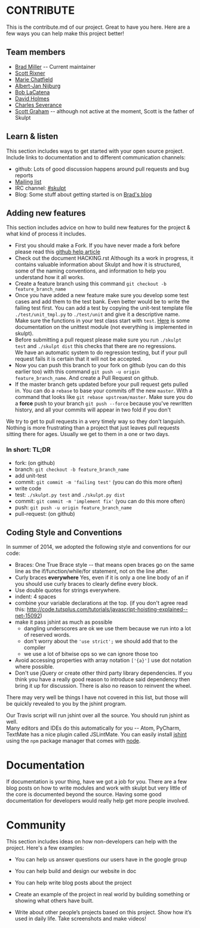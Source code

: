 # CONTRIBUTE #

This is the contribute.md of our project. Great to have you here. Here are a few ways you can help make this project better!


## Team members

* [Brad Miller](https://github.com/bnmnetp) -- Current maintainer
* [Scott Rixner](https://github.com/rixner)
* [Marie Chatfield](https://github.com/mchat)
* [Albert-Jan Nijburg](https://github.com/albertjan)
* [Bob LaCatena](https://github.com/blacatena)
* [David Holmes](https://github.com/david-geo-holmes)
* [Charles Severance](https://github.com/csev)
* [Scott Graham](https://github.com/sgraham) -- although not active at the moment, Scott is the father of Skulpt

## Learn & listen

This section includes ways to get started with your open source project. Include links to documentation and to different communication channels:

* github: Lots of good discussion happens around pull requests and bug reports
* [Mailing list](https://groups.google.com/forum/#!forum/skulpt)
* IRC channel: [#skulpt](http://webchat.freenode.net/?channels=skulpt)
* Blog: Some stuff about getting started is on [Brad's blog](http://reputablejournal.com)

## Adding new features

This section includes advice on how to build new features for the project & what kind of process it includes.

* First you should make a Fork. If you have never made a fork before please read this [github help article](https://help.github.com/articles/fork-a-repo)
* Check out the document HACKING.rst  Although its a work in progress, it contains valuable information about Skulpt and how it is structured, some of the 
  naming conventions, and information to help you understand how it all works.
* Create a feature branch using this command `git checkout -b feature_branch_name`
* Once you have added a new feature make sure you develop some test cases and add them to the test bank. Even better would be to write the failing test first. 
  You can add a test by copying the unit-test template file `./test/unit_tmpl.py` to `./test/unit` and give it a descriptive name. Make sure the functions in 
  your test class start with `test`. [Here](https://docs.python.org/2/library/unittest.html) is some documentation on the unittest module (not everything is 
  implemented in skulpt).
* Before submitting a pull request please make sure you run ``./skulpt test`` and ``./skulpt dist`` this checks that there are no regressions.  
  We have an automatic system to do regression testing, but if your pull request fails it is certain that it will not be accepted. 
* Now you can push this branch to your fork on github (you can do this earlier too) with this command `git push -u origin feature_branch_name`. And create a Pull Request on github.
* If the master branch gets updated before your pull request gets pulled in. You can do a `rebase` to base your commits off the new `master`. With a command 
  that looks like `git rebase upstream/master`. Make sure you do a __force__ push to your branch `git push --force` because you've rewritten history, and all 
  your commits will appear in two fold if you don't

We try to get to pull requests in a very timely way so they don't languish. Nothing is more frustrating than a project that just leaves pull requests sitting there for ages. Usually we get to them in a one or two days.

### In short: TL;DR

* fork: (on github)
* branch: `git checkout -b feature_branch_name`
* add unit-test
* commit: `git commit -m 'failing test'` (you can do this more often)
* write code 
* test: `./skulpt.py test` and `./skulpt.py dist`
* commit: `git commit -m 'implement fix'` (you can do this more often)
* push: `git push -u origin feature_branch_name`
* pull-request: (on github) 




## Coding Style and Conventions

In summer of 2014, we adopted the following style and conventions for our code:

* Braces:  One True Brace style -- that means open braces go on the same line as the
if/function/while/for statement, not on the line after.
* Curly braces __everywhere__ Yes, even if it is only a one line body of an if you should
use curly braces to clearly define every block.
* Use double quotes for strings everywhere.
* indent: 4 spaces
* combine your variable declarations at the top. (if you don't agree read this: http://code.tutsplus.com/tutorials/javascript-hoisting-explained--net-15092)
* make it pass jshint as much as possible
  * dangling underscores are ok we use them because we run into a lot of reserved words.
  * don't worry about the `'use strict';` we should add that to the compiler
  * we use a lot of bitwise ops so we can ignore those too
* Avoid accessing properties with array notation `['{a}']` use dot notation where possible.
* Don't use jQuery or create other third party library dependencies.  If you think you have
a really good reason to introduce said dependency then bring it up for discussion.  There
is also no reason to reinvent the wheel.

There may very well be things I have not covered in this list, but those will be
quickly revealed to you by the jshint program.

Our Travis script will run jshint over all the source.  You should run jshint as well.  
Many editors and IDEs do this automatically for you -- Atom, PyCharm, TextMate has a
nice plugin called JSLintMate.  You can easily install [jshint](http://jshint.org) using the ``npm`` package manager that comes with [node](http://nodejs.org).

# Documentation

If documentation is your thing, have we got a job for you.  There are a few blog posts on how to write modules and work with skulpt but very little of the core is documented beyond the source.  Having some good documentation for developers would really help get more people involved.


# Community
This section includes ideas on how non-developers can help with the project. Here's a few examples:

* You can help us answer questions our users have in the google group
* You can help build and design our website in doc
* You can help write blog posts about the project

* Create an example of the project in real world by building something or
showing what others have built.
* Write about other people’s projects based on this project. Show how
it’s used in daily life. Take screenshots and make videos!
